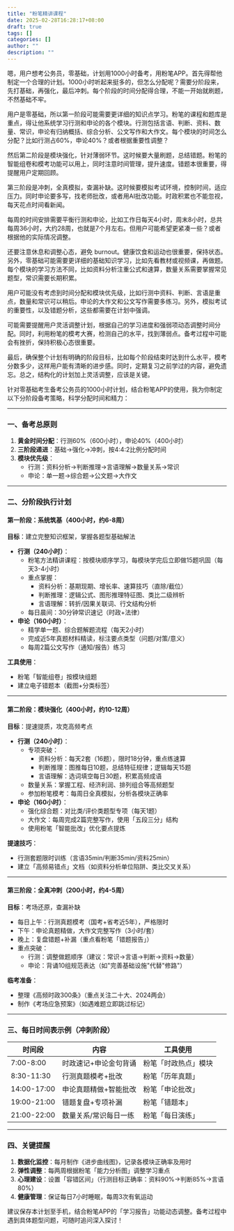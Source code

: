 ```yaml
---
title: "粉笔精讲课程"
date: 2025-02-28T16:28:17+08:00
draft: true
tags: []
categories: []
author: ""
description: ""
--- 
```


嗯，用户想考公务员，零基础，计划用1000小时备考，用粉笔APP。首先得帮他制定一个合理的计划。1000小时听起来挺多的，但怎么分配呢？需要分阶段来，先打基础，再强化，最后冲刺。每个阶段的时间分配得合理，不能一开始就刷题，不然基础不牢。

用户是零基础，所以第一阶段可能需要更详细的知识点学习。粉笔的课程和题库是重点，得让他系统学习行测和申论的各个模块。行测包括言语、判断、资料、数量、常识，申论有归纳概括、综合分析、公文写作和大作文。每个模块的时间怎么分配？比如行测占60%，申论40%？或者根据重要性调整？

然后第二阶段是模块强化，针对薄弱环节。这时候要大量刷题，总结错题。粉笔的智能组卷和模考功能可以用上，同时注意时间管理，提升速度。错题本很重要，得提醒用户定期回顾。

第三阶段是冲刺，全真模拟，查漏补缺。这时候要模拟考试环境，控制时间，适应压力。同时申论要多写，找老师批改，或者用AI批改功能。时政积累也不能忽视，每天花点时间看新闻。

每周的时间安排需要平衡行测和申论，比如工作日每天4小时，周末8小时，总共每周36小时，大约28周，也就是7个月左右。但用户可能希望更紧凑一些？或者根据他的实际情况调整。

还要注意休息和调整心态，避免 burnout。健康饮食和运动也很重要，保持状态。另外，零基础可能需要更详细的基础知识学习，比如先看教材或视频课，再做题。每个模块的学习方法不同，比如资料分析注重公式和速算，数量关系需要掌握常见题型，常识需要长期积累。

用户可能没有考虑到时间分配和模块优先级，比如行测中资料、判断、言语是重点，数量和常识可以稍后。申论的大作文和公文写作需要多练习。另外，模拟考试的重要性，以及错题分析，这些都需要在计划中强调。

可能需要提醒用户灵活调整计划，根据自己的学习进度和强弱项动态调整时间分配。同时，利用粉笔的模考大赛，检测自己的水平，找到薄弱点。备考过程中可能会有挫折，保持积极心态很重要。

最后，确保整个计划有明确的阶段目标，比如每个阶段结束时达到什么水平，模考分数多少，这样用户能有清晰的进步感。同时，定期复习之前学过的内容，避免遗忘。总之，结构化的计划加上灵活调整，应该是关键。




针对零基础考生备考公务员的1000小时计划，结合粉笔APP的使用，我为你制定以下分阶段备考策略，科学分配时间和精力：

---

### **一、备考总原则**
1. **黄金时间分配**：行测60%（600小时），申论40%（400小时）
2. **三阶段递进**：基础→强化→冲刺，按4:4:2比例分配时间
3. **模块优先级**：
   - 行测：资料分析→判断推理→言语理解→数量关系→常识
   - 申论：单一题→综合题→公文题→大作文

---

### **二、分阶段执行计划**
#### **第一阶段：系统筑基（400小时，约6-8周）**
**目标**：建立完整知识框架，掌握各题型基础解法
- **行测（240小时）**：
  - 粉笔方法精讲课程：按模块顺序学习，每模块学完后立即做15题巩固（每天3-4小时）
  - 重点掌握：
    - 资料分析：基期现期、增长率、速算技巧（直除/截位）
    - 判断推理：逻辑公式、图形推理特征图、类比二级辨析
    - 言语理解：转折/因果关联词、行文结构分析
  - 每日晨间：30分钟常识速记（时政+法律）
- **申论（160小时）**：
  - 精学单一题、综合题解题流程（每天2小时）
  - 完成近5年真题材料精读，标注要点类型（问题/对策/意义）
  - 每周2篇公文写作（通知/报告）练习

**工具使用**：
- 粉笔「智能组卷」按模块组题
- 建立电子错题本（截图+分类标签）

---

#### **第二阶段：模块强化（400小时，约10-12周）**
**目标**：提速提质，攻克高频考点
- **行测（240小时）**：
  - 专项突破：
    - 资料分析：每天2套（16题），限时18分钟，重点练速算
    - 判断推理：图推每日10题，总结特征规律；逻辑每天15题
    - 言语理解：选词填空每日30题，积累高频成语
  - 数量关系：掌握工程、经济利润、排列组合等高频题型
  - 参加粉笔模考：每周日全真模拟，分析各模块正确率
- **申论（160小时）**：
  - 强化综合题：对比类/评价类题型专项（每天1题）
  - 大作文：每周完成2篇完整写作，使用「五段三分」结构
  - 使用粉笔「智能批改」优化要点提炼

**提速技巧**：
- 行测套题限时训练（言语35min/判断35min/资料25min）
- 建立「高频易错点」文档（如资料分析单位陷阱、类比交叉关系）

---

#### **第三阶段：全真冲刺（200小时，约4-5周）**
**目标**：考场还原，查漏补缺
- 每日上午：行测真题模考（国考+省考近5年），严格限时
- 下午：申论真题精做，大作文完整写作（3小时/套）
- 晚上：复盘错题+补漏（重点看粉笔「错题报告」）
- 重点突破：
  - 行测：调整做题顺序（建议：常识→言语→判断→资料→数量）
  - 申论：背诵10组规范表达（如"完善基础设施"代替"修路"）

**临考准备**：
- 整理《高频时政300条》（重点关注二十大、2024两会）
- 制作《考场应急预案》（如遇难题立即跳过标记）

---

### **三、每日时间表示例（冲刺阶段）**
| 时间段   | 内容                         | 工具使用               |
|----------|------------------------------|------------------------|
| 7:00-8:00| 时政速记+申论金句背诵        | 粉笔「时政热点」模块   |
| 8:30-11:30| 行测真题模考+批改           | 粉笔「历年真题」       |
| 14:00-17:00| 申论真题精做+智能批改       | 粉笔「申论批改」       |
| 19:00-21:00| 错题复盘+专项补漏           | 粉笔「错题本」         |
| 21:00-22:00| 数量关系/常识每日一练        | 粉笔「每日演练」       |

---

### **四、关键提醒**
1. **数据化监控**：每月制作《进步曲线图》，记录各模块正确率及用时
2. **弹性调整**：每两周根据粉笔「能力分析图」调整学习重点
3. **心理建设**：设置「容错区间」（行测目标正确率：资料90%→判断85%→言语80%）
4. **健康管理**：保证每日7小时睡眠，每周3次有氧运动

建议保存本计划至手机，结合粉笔APP的「学习报告」功能动态调整。备考过程中遇到具体题型问题，可随时追问深入探讨！